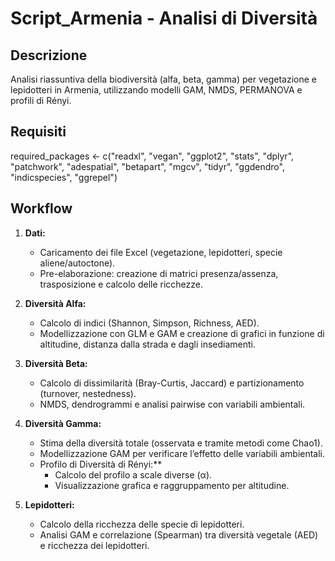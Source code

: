 # Script_Armenia - Analisi di Diversità

## Descrizione
Analisi riassuntiva della biodiversità (alfa, beta, gamma) per vegetazione e lepidotteri in Armenia, 
utilizzando modelli GAM, NMDS, PERMANOVA e profili di Rényi.

## Requisiti
required_packages <- c("readxl", "vegan", "ggplot2", "stats", "dplyr", "patchwork",
                       "adespatial", "betapart", "mgcv", "tidyr", "ggdendro", "indicspecies", "ggrepel")

## Workflow
1. **Dati:**  
   - Caricamento dei file Excel (vegetazione, lepidotteri, specie aliene/autoctone).  
   - Pre-elaborazione: creazione di matrici presenza/assenza, trasposizione e calcolo delle ricchezze.

2. **Diversità Alfa:**  
   - Calcolo di indici (Shannon, Simpson, Richness, AED).  
   - Modellizzazione con GLM e GAM e creazione di grafici in funzione di altitudine, distanza dalla strada e dagli insediamenti.

3. **Diversità Beta:**  
   - Calcolo di dissimilarità (Bray-Curtis, Jaccard) e partizionamento (turnover, nestedness).  
   - NMDS, dendrogrammi e analisi pairwise con variabili ambientali.

4. **Diversità Gamma:**  
   - Stima della diversità totale (osservata e tramite metodi come Chao1).  
   - Modellizzazione GAM per verificare l’effetto delle variabili ambientali.
   - Profilo di Diversità di Rényi:**  
     - Calcolo del profilo a scale diverse (α).  
     - Visualizzazione grafica e raggruppamento per altitudine.

5. **Lepidotteri:**  
   - Calcolo della ricchezza delle specie di lepidotteri.  
   - Analisi GAM e correlazione (Spearman) tra diversità vegetale (AED) e ricchezza dei lepidotteri.
